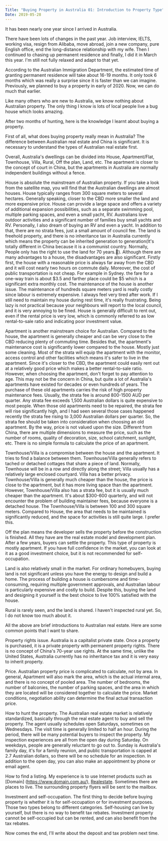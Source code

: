 ```yaml
---
Title: "Buying Property in Australia 01: Introduction to Property Type"
Date: 2019-05-28
---
```


It has been nearly one year since I arrived in Australia.

There have been lots of changes in the past year. Job interview, IELTS, working visa, resign from Alibaba, move abroad, join a new company, pure English office, end the long-distance relationship with my wife. Then I continued to chasing up permanent residence and finally, I did it in March this year. I'm still not fully relaxed and adapt to that yet.

According to the Australian Immigration Department, the estimated time of granting permanent residence will take about 16-19 months. It only took 6 months which was really a surprise since it is faster than we can imagine. Previously, we planned to buy a property in early of 2020. Now, we can do much that earlier.

Like many others who are new to Australia, we know nothing about Australian property. The only thing I know is lots of local people live a bug house which looks amazing.

After two months of hunting, here is the knowledge I learnt about buying a property.

First of all, what does buying property really mean in Australia? The difference between Australian real estate and China is significant. It is necessary to understand the types of Australian real estate first.

Overall, Australia's dwellings can be divided into House, Apartment/Flat, Townhouse, Villa, Rural, Off the plan, Land, etc. The apartment is closer to the concept of court in China, but the apartments in Australia are normally independent buildings without a fence.

House is absolute the mainstream of Australian property. If you take a look from the satellite map, you will find that the Australian dwellings are almost houses. House typically ranges from 300 square meters to several hectares. Generally speaking, closer to the CBD more smaller the land and more expensive price. House can provide a large space and offers a variety of additional expansion possibilities, such as a separate swimming pool, multiple parking spaces, and even a small yacht, RV. Australians love outdoor activities and a significant number of families buy small yachts and RV. Personally, I also dream of buying an RV and even a yacht. In addition to that, there are no strata fees, just a small amount of council fee. The land is freehold property, and there is no inheritance tax in Australia currently which means the property can be inherited generation to generation(It's totally different in China because it is a communist country. Normally, People only has the right to use the land for 70 years.🥺). Although there are many advantages to a house, the disadvantages are also significant. Firstly first, the house with a reasonable price is always far away from the CBD and it will cost nearly two hours on commute daily. Moreover, the cost of public transportation is not cheap. For example in Sydney. the fare for a one-way train is about $3.5 and farther place could be $5 which is a significant extra monthly cost. The maintenance of the house is another issue. The maintenance of hundreds square meters yard is really costly since labour is extremely expensive. I always feel very tired after work. If I still need to maintain my house during rest time, it's really frustrating. Being lazy is not practical because your neighbours will report to the local council, and it is very annoying to be fined. House is generally difficult to rent out, even if the rental price is very low, which is commonly referred to as low rental-to-sale ratio and indicating poor investment value.

Apartment is another mainstream choice for Australian. Compared to the house, the apartment is generally cheaper and can be very close to the CBD reducing plenty of commuting time. Besides that, the apartment's maintenance cost is significantly lower compared to the house. Mostly just some cleaning. Most of the strata will equip the apartment with the monitor, access control and other facilities which means it's safer to live in the apartment. Since it's closer to the CBD, the apartment could easily rent out at a relatively good price which makes a better rental-to-sale ratio. However, when choosing the apartment, don't forget to pay attention to age. This may not be the concern in China, but quite a lot of Australia's apartments have existed for decades or even hundreds of years. The purchase of these old apartments carries the risk of high property maintenance fees. Usually, the strata fee is around 800-1500 AUD per quarter. Any strata fee exceeds 1,500 Australian dollars is quite expensive to most people. When those old apartments need to be repaired, the strata fee will rise significantly high, and I had seen several those cases happened recently the strata fee rising to 3,000 Australian dollars per quarter. So, the strata fee should be taken into consideration when choosing an old apartment. By the way, price is not valued upon the size. Different from China, there are multiple dimensions to measure the price, such as the number of rooms, quality of decoration, size, school catchment, sunlight, etc. There is no simple formula to calculate the price of an apartment.

Townhouse/Villa is a compromise between the house and the apartment. It tries to find a balance between them. Townhouse/Villa generally refers to tached or detached cottages that share a piece of land. Normally, Townhouse will be in a row and directly along the street; Villa usually has a relatively large enclosed courtyard. Villa has a better privacy. Townhouse/Villa is generally much cheaper than the house, the price is close to the apartment, but it has more living space than the apartment. However,  Townhouse/Villa also has a strata fee, but it is usually much cheaper than the apartment. It's about $300-600 quarterly, and will not encounter the problem of building maintainer fees, because everyone is a detached house. The Townhouse/Villa is between 100 and 300 square meters. Compared to House, the area that needs to be maintained is significantly reduced, and the space for activities is still quite large. I prefer this.

Off the plan means the developer sells the property before the construction is finished. All they have are the real estate model and development plan. After a few years, buyers can settle the property. This type of property is mostly apartment. If you have full confidence in the market, you can look at it as a good investment choice, but it is not recommended for self-occupation.

Land is also relatively small in the market. For ordinary homebuyers, buying land is not significant unless you have the energy to design and build a home. The process of building a house is cumbersome and time-consuming, requiring multiple government approvals, and Australian labour is particularly expensive and costly to build. Despite this, buying the land and designing it yourself is the best choice to live 100% satisfied with the house.

Rural is rarely seen, and the land is shared. I haven't inspected rural yet. So, I do not know too much about it.

All the above are brief introductions to Australian real estate. Here are some common points that I want to share.

Property rights issue. Australia is a capitalist private state. Once a property is purchased, it is a private property with permanent property rights. There is no concept of China's 70-year use rights. At the same time, unlike the United States, Australia currently has no inheritance tax and it is very easy to inherit property.

Price. Australian property price is complicated to calculate, not by area. In general, Apartment will also mark the area, which is the actual internal area, and there is no concept of pooled area. The number of bedrooms, the number of balconies, the number of parking spaces, and the area in which they are located will be considered together to calculate the price. Market conditions, negotiation ability can determine the final actual transaction price.

How to hunt the property. The Australian real estate market is relatively standardized, basically through the real estate agent to buy and sell the property. The agent usually schedules open Saturdays, sometimes on Wednesdays. The visit time is generally limited to half an hour. During the period, there will be many potential buyers to inspect the property. My inspection experiences are all from the open day during Saturday. On weekdays, people are generally reluctant to go out to. Sunday is Australia's family day, it's for a family reunion, and public transportation is capped at 2.7 Australian dollars, so there will be no schedule for an inspection. In addition to the open day, you can also make an appointment by phone or email agent.

How to find a listing. My experience is to use Internet products such as [Domain] (https://www.domain.com.au/), [Realestate](https://www.realestate.com.au). Sometimes there are places to live. The surrounding property flyers will be sent to the mailbox.

Investment and self-occupation. The first thing to decide before buying property is whether it is for self-occupation or for investment purposes. Those two types belong to different categories. Self-housing can live by yourself, but there is no way to benefit tax rebates. Investment property cannot be self-occupied but can be rented, and can also benefit from the tax rebates.

Now comes the end, I'll write about the deposit and tax problem next time.
